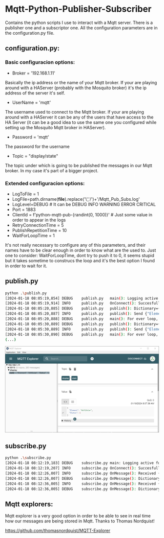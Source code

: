 # Mqtt-Python-Publisher-Subscriber
Contains the python scripts I use to interact with a Mqtt server. There is a publisher one and a subscriptor one. All the configuration parameters are in the configuration.py file.

## configuration.py:
### Basic configuracion options:
- Broker = '192.168.1.11'

Basically the ip address or the name of your Mqtt broker. If your are playing around with a HAServer (probably with the Mosquito broker) it's the ip address of the server it's self.
  
- UserName = 'mqtt'

The username used to connect to the Mqtt broker. If your are playing around with a HAServer it can be any of the users that have access to the HA Server (it can be a good idea to use the same one you configured while setting up the Mosquito Mqtt broker in HAServer).

- Password = 'mqtt'

The password for the username

- Topic = "display/state"

The topic under which is going to be published the messages in our Mqtt broker. In my case it's part of a bigger project.

### Extended configuracion options:
- LogToFile = 1
- LogFile=path.dirname(__file__).replace('\\','/')+'/Mqtt_Pub_Subs.log'
- LogLevel=DEBUG # It can be DEBUG INFO WARNING ERROR CRITICAL
- Port = 1883
- ClientId = f'python-mqtt-pub-{randint(0, 1000)}' # Just some value in order to appear in the logs
- RetryConnectionTime = 5
- PublishRepetitionTime = 10
- WaitForLoopTime = 1

It's not really necessary to configure any of this parameters, and their names have to be clear enough in order to know what are the used to. Just one to consider: WaitForLoopTime, dont try to push it to 0, it seems stupid but it takes sometime to construcs the loop and it's the best option I found in order to wait for it.

## publish.py
```sh
python .\publish.py
[2024-01-18 08:05:19,854] DEBUG    publish.py   main(): Logging active for me: publish.py
[2024-01-18 08:05:19,914] INFO     publish.py   OnConnect(): Succesfully connected to Mqtt broker
[2024-01-18 08:05:20,885] DEBUG    publish.py   publish(): Dictionary={'Element': 'WifiSolar', 'Status': 2}
[2024-01-18 08:05:20,887] INFO     publish.py   publish(): Send {"Element": "WifiSolar", "Status": 2} to topic {display/state}
[2024-01-18 08:05:20,888] DEBUG    publish.py   main(): For ever loop, sleeping 10
[2024-01-18 08:05:30,889] DEBUG    publish.py   publish(): Dictionary={'Element': 'WifiSolar', 'Status': 2}
[2024-01-18 08:05:30,889] INFO     publish.py   publish(): Send {"Element": "WifiSolar", "Status": 2} to topic {display/state}
[2024-01-18 08:05:30,890] DEBUG    publish.py   main(): For ever loop, sleeping 10
(...)
```

![MqttExplorerPub](MqttExplorerPub.PNG)

## subscribe.py
```sh
python .\subscribe.py
[2024-01-18 08:12:19,183] DEBUG    subscribe.py main: Logging active for me: subscribe.py
[2024-01-18 08:12:19,207] INFO     subscribe.py OnConnect(): Succesfully connected to Mqtt broker
[2024-01-18 08:12:26,007] INFO     subscribe.py OnMessage(): Received {"Element": "WifiSolar", "Status": 0} from topic {display/state}
[2024-01-18 08:12:26,007] DEBUG    subscribe.py OnMessage(): Dictionary={'Element': 'WifiSolar', 'Status': 0}
[2024-01-18 08:12:36,005] INFO     subscribe.py OnMessage(): Received {"Element": "WifiSolar", "Status": 1} from topic {display/state}
[2024-01-18 08:12:36,005] DEBUG    subscribe.py OnMessage(): Dictionary={'Element': 'WifiSolar', 'Status': 1}
```

## Mqtt explorers:
Mqtt explorer is a very good option in order to be able to see in real time how our messages are being stored in Mqtt. Thanks to Thomas Nordquist! 

https://github.com/thomasnordquist/MQTT-Explorer
